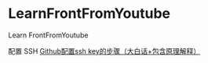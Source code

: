 # LearnFrontFromYoutube
Learn FrontFromYoutube

配置 SSH
[Github配置ssh key的步骤（大白话+包含原理解释）](https://blog.csdn.net/weixin_42310154/article/details/118340458)